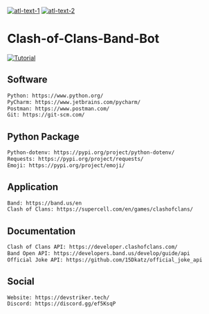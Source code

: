 [![atl-text-1](https://img.shields.io/badge/Version-3.9.1-blue?logo=Python&style=flat)](https://www.python.org/) [![atl-text-2](https://img.shields.io/badge/License-MIT-blue?logo=License&style=flat)](https://github.com/KingCobra2018/Python-Flask-CMS/blob/master/LICENSE)

# Clash-of-Clans-Band-Bot

[![Tutorial](https://raw.githubusercontent.com/DevStrikerTech/Chess-Engine/master/assets/Promotion%20Poster.png)](https://www.youtube.com/watch?v=3tVtdNTtH4k")

## Software
```bash
Python: https://www.python.org/
PyCharm: https://www.jetbrains.com/pycharm/
Postman: https://www.postman.com/
Git: https://git-scm.com/
```

## Python Package
```bash
Python-dotenv: https://pypi.org/project/python-dotenv/
Requests: https://pypi.org/project/requests/
Emoji: https://pypi.org/project/emoji/
```

## Application
```bash
Band: https://band.us/en
Clash of Clans: https://supercell.com/en/games/clashofclans/
```

## Documentation
```bash
Clash of Clans API: https://developer.clashofclans.com/
Band Open API: https://developers.band.us/develop/guide/api
Official Joke API: https://github.com/15Dkatz/official_joke_api
```

## Social
```bash
Website: https://devstriker.tech/
Discord: https://discord.gg/ef5KsqP
```
